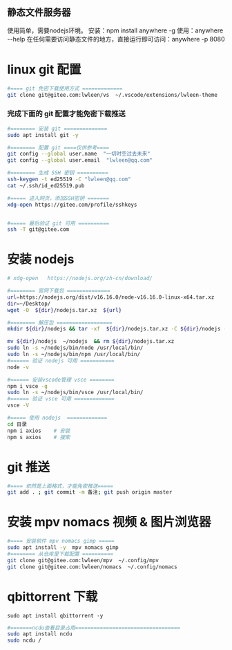 

## 静态文件服务器

使用简单，需要nodejs环境。
安装：npm install anywhere -g
使用：anywhere --help
在任何需要访问静态文件的地方，直接运行即可访问：anywhere -p 8080













# linux git 配置

```sh
#==== git 免密下载使用方式 =============
git clone git@gitee.com:lwleen/vs  ~/.vscode/extensions/lwleen-theme
```
### 完成下面的 git 配置才能免密下载推送

```sh
#======== 安装 git ==============  
sudo apt install git -y  

#======== 配置 git ====仅供参考==== 
git config --global user.name  "一切时空过去未来"  
git config --global user.email  "lwleen@qq.com"

#======== 生成 SSH 密钥 ==========
ssh-keygen -t ed25519 -C "lwleen@qq.com" 
cat ~/.ssh/id_ed25519.pub

#===== 进入网页，添加SSH密钥 =======
xdg-open https://gitee.com/profile/sshkeys


#===== 最后验证 git 可用 ==========
ssh -T git@gitee.com     
```

# 安装 nodejs

```sh
# xdg-open   https://nodejs.org/zh-cn/download/ 

#======== 官网下载包 ============== 
url=https://nodejs.org/dist/v16.16.0/node-v16.16.0-linux-x64.tar.xz
dir=~/Desktop/
wget -O  ${dir}/nodejs.tar.xz  ${url}   

#======== 解压包 ================== 
mkdir ${dir}/nodejs && tar -xf  ${dir}/nodejs.tar.xz -C ${dir}/nodejs --strip-components 1

mv ${dir}/nodejs  ~/nodejs  && rm ${dir}/nodejs.tar.xz
sudo ln -s ~/nodejs/bin/node /usr/local/bin/  
sudo ln -s ~/nodejs/bin/npm /usr/local/bin/  
#====== 验证 nodejs 可用 ===========
node -v 

#====== 安装vscode管理 vsce ========
npm i vsce -g
sudo ln -s ~/nodejs/bin/vsce /usr/local/bin/
#====== 验证 vsce 可用 =============
vsce -V

```

```sh
#===== 使用 nodejs  =============
cd 目录
npm i axios    # 安装
npm s axios    # 搜索

```
# git 推送  
```sh
#==== 依然是上面格式，才能免密推送=====
git add . ; git commit -m 备注; git push origin master
```

# 安装 mpv  nomacs  视频 & 图片浏览器  
```sh
#==== 安装软件 mpv nomacs gimp =====
sudo apt install -y  mpv nomacs gimp   
#======== 从仓库里下载配置 ==========
git clone git@gitee.com:lwleen/mpv  ~/.config/mpv  
git clone git@gitee.com:lwleen/nomacs  ~/.config/nomacs
```

# qbittorrent 下载
```
sudo apt install qbittorrent -y  
```




```sh
#=======ncdu查看目录占用==================================
sudo apt install ncdu
sudo ncdu /

```